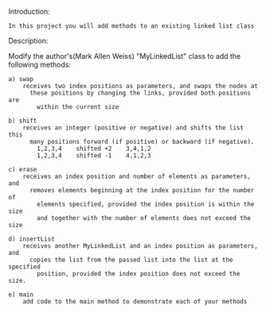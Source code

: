 Introduction:

	In this project you will add methods to an existing linked list class

Description:

Modify the author's(Mark Allen Weiss) "MyLinkedList" class to add the following methods:
	
	a) swap
	    receives two index positions as parameters, and swaps the nodes at
		  these positions by changing the links, provided both positions are 
		    within the current size
	
	b) shift
	    receives an integer (positive or negative) and shifts the list this
		  many positions forward (if positive) or backward (if negative).  
		    1,2,3,4    shifted +2    3,4,1,2
		    1,2,3,4    shifted -1    4,1,2,3
	
	c) erase 
		receives an index position and number of elements as parameters, and
		  removes elements beginning at the index position for the number of 
		    elements specified, provided the index position is within the size
		    and together with the number of elements does not exceed the size
	
	d) insertList
		receives another MyLinkedList and an index position as parameters, and 
		  copies the list from the passed list into the list at the specified
		    position, provided the index position does not exceed the size.
	
	e) main
		add code to the main method to demonstrate each of your methods